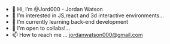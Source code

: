 - 👋 Hi, I’m @Jord000 - Jordan Watson
- 👀 I’m interested in JS,react and 3d interactive environments...
- 🌱 I’m currently learning back-end development
- 💞️ I'm open to collabs!...
- 📫 How to reach me ... jordanwatson000@gmail.com

